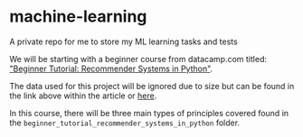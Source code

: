 # machine-learning
A private repo for me to store my ML learning tasks and tests

We will be starting with a beginner course from datacamp.com titled: ["Beginner Tutorial: Recommender Systems in Python"](https://www.datacamp.com/tutorial/recommender-systems-python).

The data used for this project will be ignored due to size but can be found in the link above within the article or [here](https://www.kaggle.com/datasets/rounakbanik/the-movies-dataset?resource=download).

In this course, there will be three main types of principles covered found in the `beginner_tutorial_recommender_systems_in_python` folder. 
